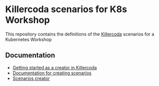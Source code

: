 # Killercoda scenarios for K8s Workshop

This repository contains the definitions of the [Killercoda](https://killercoda.com/) scenarios for a Kubernetes Workshop

## Documentation

- [Getting started as a creator in Killercoda](https://killercoda.com/creators/get-started)
- [Documentation for creating scenarios](https://killercoda.com/creators)
- [Scenarios creator](https://killercoda.com/creator/scenarios)

